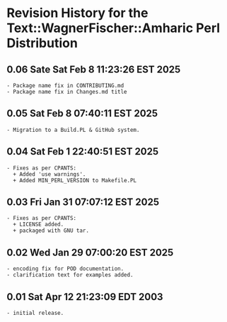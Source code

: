 # Revision History for the Text::WagnerFischer::Amharic Perl Distribution

## 0.06 Sate Sat Feb  8 11:23:26 EST 2025
	- Package name fix in CONTRIBUTING.md
	- Package name fix in Changes.md title

## 0.05 Sat Feb  8 07:40:11 EST 2025
	- Migration to a Build.PL & GitHub system.

## 0.04 Sat Feb  1 22:40:51 EST 2025
	- Fixes as per CPANTS:
	  + Added 'use warnings'.
	  + Added MIN_PERL_VERSION to Makefile.PL

## 0.03 Fri Jan 31 07:07:12 EST 2025
	- Fixes as per CPANTS:
	  + LICENSE added.
	  + packaged with GNU tar.

## 0.02 Wed Jan 29 07:00:20 EST 2025
	- encoding fix for POD documentation.
	- clarification text for examples added.

## 0.01 Sat Apr 12 21:23:09 EDT 2003
	- initial release.

